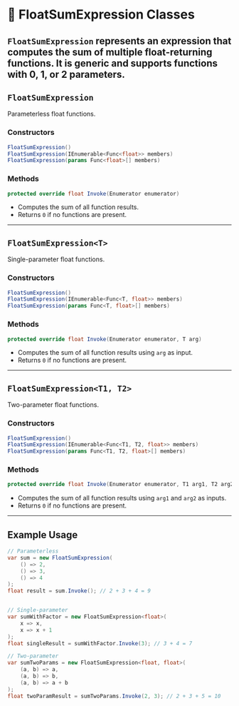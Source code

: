 # 🧩 FloatSumExpression Classes
`FloatSumExpression` represents an expression that computes the **sum** of multiple float-returning functions. It is generic and supports functions with 0, 1, or 2 parameters.
---
## `FloatSumExpression`
Parameterless float functions.
### Constructors
```csharp
FloatSumExpression()
FloatSumExpression(IEnumerable<Func<float>> members)
FloatSumExpression(params Func<float>[] members)
```
### Methods
```csharp
protected override float Invoke(Enumerator enumerator)
```
- Computes the sum of all function results.
- Returns `0` if no functions are present.
---
## `FloatSumExpression<T>`
Single-parameter float functions.
### Constructors
```csharp
FloatSumExpression()
FloatSumExpression(IEnumerable<Func<T, float>> members)
FloatSumExpression(params Func<T, float>[] members)
```
### Methods
```csharp
protected override float Invoke(Enumerator enumerator, T arg)
```
- Computes the sum of all function results using `arg` as input.
- Returns `0` if no functions are present.
---
## `FloatSumExpression<T1, T2>`
Two-parameter float functions.
### Constructors
```csharp
FloatSumExpression()
FloatSumExpression(IEnumerable<Func<T1, T2, float>> members)
FloatSumExpression(params Func<T1, T2, float>[] members)
```
### Methods
```csharp
protected override float Invoke(Enumerator enumerator, T1 arg1, T2 arg2)
```
- Computes the sum of all function results using `arg1` and `arg2` as inputs.
- Returns `0` if no functions are present.
---
## Example Usage
```csharp
// Parameterless
var sum = new FloatSumExpression(
    () => 2,
    () => 3,
    () => 4
);
float result = sum.Invoke(); // 2 + 3 + 4 = 9


// Single-parameter
var sumWithFactor = new FloatSumExpression<float>(
    x => x,
    x => x + 1
);
float singleResult = sumWithFactor.Invoke(3); // 3 + 4 = 7

// Two-parameter
var sumTwoParams = new FloatSumExpression<float, float>(
    (a, b) => a,
    (a, b) => b,
    (a, b) => a + b
);
float twoParamResult = sumTwoParams.Invoke(2, 3); // 2 + 3 + 5 = 10
```